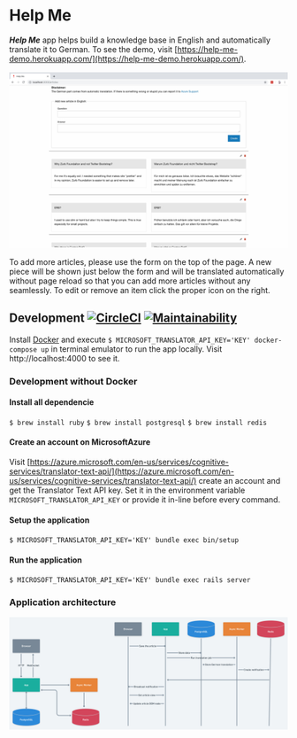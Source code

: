 # Help Me

**_Help Me_** app helps build a knowledge base in English and automatically translate it to German. To see the demo, visit [https://help-me-demo.herokuapp.com/](https://help-me-demo.herokuapp.com/).

![Help Me app screenshot](doc/Help_Me.jpg)

To add more articles, please use the form on the top of the page. A new piece will be shown just below the form and will be translated automatically without page reload so that you can add more articles without any seamlessly. To edit or remove an item click the proper icon on the right.

## Development [![CircleCI](https://circleci.com/gh/rlisowski/help_me/tree/master.svg?style=svg)](https://circleci.com/gh/rlisowski/help_me/tree/master) [![Maintainability](https://api.codeclimate.com/v1/badges/f5dbd3d9dbddc65047e1/maintainability)](https://codeclimate.com/github/rlisowski/help_me/maintainability)

Install [Docker](https://www.docker.com/) and execute `$ MICROSOFT_TRANSLATOR_API_KEY='KEY' docker-compose up` in terminal emulator to run the app locally. Visit http://localhost:4000 to see it.

###  Development without Docker

#### Install all dependencie

`$ brew install ruby`
`$ brew install postgresql`
`$ brew install redis`

#### Create an account on MicrosoftAzure

Visit [https://azure.microsoft.com/en-us/services/cognitive-services/translator-text-api/](https://azure.microsoft.com/en-us/services/cognitive-services/translator-text-api/) create an account and get the Translator Text API key. Set it in the environment variable `MICROSOFT_TRANSLATOR_API_KEY` or provide it in-line before every command.

#### Setup the application

`$ MICROSOFT_TRANSLATOR_API_KEY='KEY' bundle exec bin/setup`

#### Run the application

`$ MICROSOFT_TRANSLATOR_API_KEY='KEY' bundle exec rails server`

### Application architecture

[![architecture](doc/Architecture.jpg)](https://whimsical.com/Y3Wjjz9XDhZRoFJAEgnWh3)
